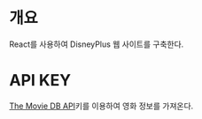 # 개요

React를 사용하여 DisneyPlus 웹 사이트를 구축한다.

# API KEY

[The Movie DB API](https://www.themoviedb.org)키를 이용하여 영화 정보를 가져온다.
